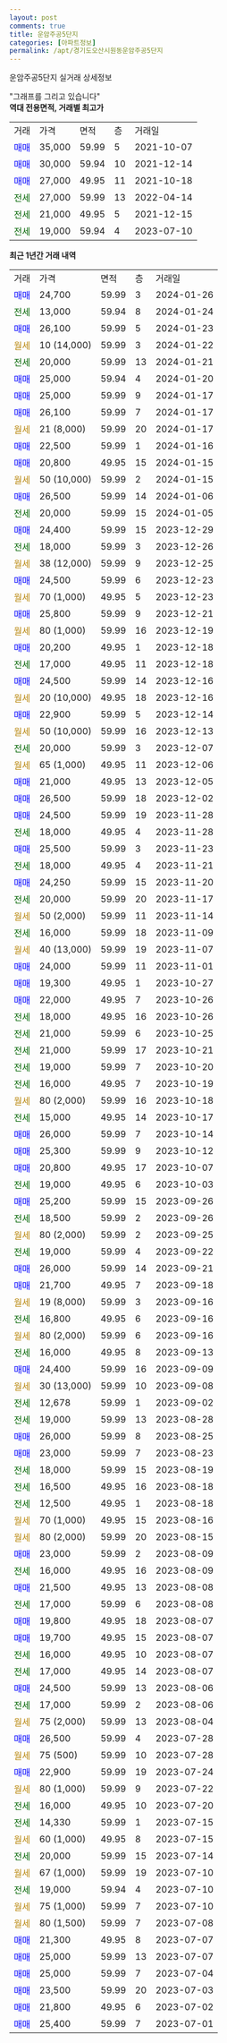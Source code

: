 ```yaml
---
layout: post
comments: true
title: 운암주공5단지
categories: [아파트정보]
permalink: /apt/경기도오산시원동운암주공5단지
---
```


운암주공5단지 실거래 상세정보

<script type="text/javascript">
  google.charts.load('current', {'packages':['line', 'corechart']});
  google.charts.setOnLoadCallback(drawChart);

  function drawChart() {
    var data = new google.visualization.DataTable();
    data.addColumn('date', '거래일');
    data.addColumn('number', "매매");
    data.addColumn('number', "전세");
    data.addColumn('number', "전매");

    data.addRows([[new Date(Date.parse("2024-01-26")), 24700, null, null], [new Date(Date.parse("2024-01-24")), null, 13000, null], [new Date(Date.parse("2024-01-23")), 26100, null, null], [new Date(Date.parse("2024-01-22")), null, null, null], [new Date(Date.parse("2024-01-21")), null, 20000, null], [new Date(Date.parse("2024-01-20")), 25000, null, null], [new Date(Date.parse("2024-01-17")), 25000, null, null], [new Date(Date.parse("2024-01-17")), 26100, null, null], [new Date(Date.parse("2024-01-17")), null, null, null], [new Date(Date.parse("2024-01-16")), 22500, null, null], [new Date(Date.parse("2024-01-15")), 20800, null, null], [new Date(Date.parse("2024-01-15")), null, null, null], [new Date(Date.parse("2024-01-06")), 26500, null, null], [new Date(Date.parse("2024-01-05")), null, 20000, null], [new Date(Date.parse("2023-12-29")), 24400, null, null], [new Date(Date.parse("2023-12-26")), null, 18000, null], [new Date(Date.parse("2023-12-25")), null, null, null], [new Date(Date.parse("2023-12-23")), 24500, null, null], [new Date(Date.parse("2023-12-23")), null, null, null], [new Date(Date.parse("2023-12-21")), 25800, null, null], [new Date(Date.parse("2023-12-19")), null, null, null], [new Date(Date.parse("2023-12-18")), 20200, null, null], [new Date(Date.parse("2023-12-18")), null, 17000, null], [new Date(Date.parse("2023-12-16")), 24500, null, null], [new Date(Date.parse("2023-12-16")), null, null, null], [new Date(Date.parse("2023-12-14")), 22900, null, null], [new Date(Date.parse("2023-12-13")), null, null, null], [new Date(Date.parse("2023-12-07")), null, 20000, null], [new Date(Date.parse("2023-12-06")), null, null, null], [new Date(Date.parse("2023-12-05")), 21000, null, null], [new Date(Date.parse("2023-12-02")), 26500, null, null], [new Date(Date.parse("2023-11-28")), 24500, null, null], [new Date(Date.parse("2023-11-28")), null, 18000, null], [new Date(Date.parse("2023-11-23")), 25500, null, null], [new Date(Date.parse("2023-11-21")), null, 18000, null], [new Date(Date.parse("2023-11-20")), 24250, null, null], [new Date(Date.parse("2023-11-17")), null, 20000, null], [new Date(Date.parse("2023-11-14")), null, null, null], [new Date(Date.parse("2023-11-09")), null, 16000, null], [new Date(Date.parse("2023-11-07")), null, null, null], [new Date(Date.parse("2023-11-01")), 24000, null, null], [new Date(Date.parse("2023-10-27")), 19300, null, null], [new Date(Date.parse("2023-10-26")), 22000, null, null], [new Date(Date.parse("2023-10-26")), null, 18000, null], [new Date(Date.parse("2023-10-25")), null, 21000, null], [new Date(Date.parse("2023-10-21")), null, 21000, null], [new Date(Date.parse("2023-10-20")), null, 19000, null], [new Date(Date.parse("2023-10-19")), null, 16000, null], [new Date(Date.parse("2023-10-18")), null, null, null], [new Date(Date.parse("2023-10-17")), null, 15000, null], [new Date(Date.parse("2023-10-14")), 26000, null, null], [new Date(Date.parse("2023-10-12")), 25300, null, null], [new Date(Date.parse("2023-10-07")), 20800, null, null], [new Date(Date.parse("2023-10-03")), null, 19000, null], [new Date(Date.parse("2023-09-26")), 25200, null, null], [new Date(Date.parse("2023-09-26")), null, 18500, null], [new Date(Date.parse("2023-09-25")), null, null, null], [new Date(Date.parse("2023-09-22")), null, 19000, null], [new Date(Date.parse("2023-09-21")), 26000, null, null], [new Date(Date.parse("2023-09-18")), 21700, null, null], [new Date(Date.parse("2023-09-16")), null, null, null], [new Date(Date.parse("2023-09-16")), null, 16800, null], [new Date(Date.parse("2023-09-16")), null, null, null], [new Date(Date.parse("2023-09-13")), null, 16000, null], [new Date(Date.parse("2023-09-09")), 24400, null, null], [new Date(Date.parse("2023-09-08")), null, null, null], [new Date(Date.parse("2023-09-02")), null, 12678, null], [new Date(Date.parse("2023-08-28")), null, 19000, null], [new Date(Date.parse("2023-08-25")), 26000, null, null], [new Date(Date.parse("2023-08-23")), 23000, null, null], [new Date(Date.parse("2023-08-19")), null, 18000, null], [new Date(Date.parse("2023-08-18")), null, 16500, null], [new Date(Date.parse("2023-08-18")), null, 12500, null], [new Date(Date.parse("2023-08-16")), null, null, null], [new Date(Date.parse("2023-08-15")), null, null, null], [new Date(Date.parse("2023-08-09")), 23000, null, null], [new Date(Date.parse("2023-08-09")), null, 16000, null], [new Date(Date.parse("2023-08-08")), 21500, null, null], [new Date(Date.parse("2023-08-08")), null, 17000, null], [new Date(Date.parse("2023-08-07")), 19800, null, null], [new Date(Date.parse("2023-08-07")), 19700, null, null], [new Date(Date.parse("2023-08-07")), null, 16000, null], [new Date(Date.parse("2023-08-07")), null, 17000, null], [new Date(Date.parse("2023-08-06")), 24500, null, null], [new Date(Date.parse("2023-08-06")), null, 17000, null], [new Date(Date.parse("2023-08-04")), null, null, null], [new Date(Date.parse("2023-07-28")), 26500, null, null], [new Date(Date.parse("2023-07-28")), null, null, null], [new Date(Date.parse("2023-07-24")), 22900, null, null], [new Date(Date.parse("2023-07-22")), null, null, null], [new Date(Date.parse("2023-07-20")), null, 16000, null], [new Date(Date.parse("2023-07-15")), null, 14330, null], [new Date(Date.parse("2023-07-15")), null, null, null], [new Date(Date.parse("2023-07-14")), null, 20000, null], [new Date(Date.parse("2023-07-10")), null, null, null], [new Date(Date.parse("2023-07-10")), null, 19000, null], [new Date(Date.parse("2023-07-10")), null, null, null], [new Date(Date.parse("2023-07-08")), null, null, null], [new Date(Date.parse("2023-07-07")), 21300, null, null], [new Date(Date.parse("2023-07-07")), 25000, null, null], [new Date(Date.parse("2023-07-04")), 25000, null, null], [new Date(Date.parse("2023-07-03")), 23500, null, null], [new Date(Date.parse("2023-07-02")), 21800, null, null], [new Date(Date.parse("2023-07-01")), 25400, null, null]]);

    var options = {
      hAxis: {
        format: 'yyyy/MM/dd'
      },    
      lineWidth: 0,
      pointsVisible: true,    
      title: '최근 1년간 유형별 실거래가 분포',
      legend: { position: 'bottom' }
    };

    var formatter = new google.visualization.NumberFormat({pattern:'###,###'} );
    formatter.format(data, 1);
    formatter.format(data, 2);
    
    setTimeout(function() {
        var chart = new google.visualization.LineChart(document.getElementById('columnchart_material'));
        chart.draw(data, (options));
        document.getElementById('loading').style.display = 'none';
    }, 200);
  }
</script>


<div id="loading" style="z-index:20; display: block; margin-left: 0px">"그래프를 그리고 있습니다"</div>
<div id="columnchart_material" style="width: 95%; margin-left: 0px; display: block"></div>
<!-- contents start -->
<b>역대 전용면적, 거래별 최고가</b>
<table class="sortable">
    <tr>
      <td>거래</td>
      <td>가격</td>
      <td>면적</td>
      <td>층</td>
      <td>거래일</td>
    </tr>
        <tr>
          <td><a style="color: blue">매매</a></td>
          <td>35,000</td>
          <td>59.99</td>
          <td>5</td>
          <td>2021-10-07</td>
        </tr>            <tr>
          <td><a style="color: blue">매매</a></td>
          <td>30,000</td>
          <td>59.94</td>
          <td>10</td>
          <td>2021-12-14</td>
        </tr>            <tr>
          <td><a style="color: blue">매매</a></td>
          <td>27,000</td>
          <td>49.95</td>
          <td>11</td>
          <td>2021-10-18</td>
        </tr>        
        <tr>
              <td><a style="color: darkgreen">전세</a></td>
              <td>27,000</td>
              <td>59.99</td>
              <td>13</td>
              <td>2022-04-14</td>
            </tr>            <tr>
              <td><a style="color: darkgreen">전세</a></td>
              <td>21,000</td>
              <td>49.95</td>
              <td>5</td>
              <td>2021-12-15</td>
            </tr>            <tr>
              <td><a style="color: darkgreen">전세</a></td>
              <td>19,000</td>
              <td>59.94</td>
              <td>4</td>
              <td>2023-07-10</td>
            </tr>        
    
</table>

<b>최근 1년간 거래 내역</b>

<table class="sortable">
    <tr>
      <td>거래</td>
      <td>가격</td>
      <td>면적</td>
      <td>층</td>
      <td>거래일</td>
    </tr>
    <tr>
      <td><a style="color: blue">매매</a></td>
      <td>24,700</td>
      <td>59.99</td>
      <td>3</td>
      <td>2024-01-26</td>
    </tr>          <tr>
      <td><a style="color: darkgreen">전세</a></td>
      <td>13,000</td>
      <td>59.94</td>
      <td>8</td>
      <td>2024-01-24</td>
    </tr>          <tr>
      <td><a style="color: blue">매매</a></td>
      <td>26,100</td>
      <td>59.99</td>
      <td>5</td>
      <td>2024-01-23</td>
    </tr>          <tr>
      <td><a style="color: darkgoldenrod">월세</a></td>
      <td>10 (14,000)</td>
      <td>59.99</td>
      <td>3</td>
      <td>2024-01-22</td>
    </tr>          <tr>
      <td><a style="color: darkgreen">전세</a></td>
      <td>20,000</td>
      <td>59.99</td>
      <td>13</td>
      <td>2024-01-21</td>
    </tr>          <tr>
      <td><a style="color: blue">매매</a></td>
      <td>25,000</td>
      <td>59.94</td>
      <td>4</td>
      <td>2024-01-20</td>
    </tr>          <tr>
      <td><a style="color: blue">매매</a></td>
      <td>25,000</td>
      <td>59.99</td>
      <td>9</td>
      <td>2024-01-17</td>
    </tr>          <tr>
      <td><a style="color: blue">매매</a></td>
      <td>26,100</td>
      <td>59.99</td>
      <td>7</td>
      <td>2024-01-17</td>
    </tr>          <tr>
      <td><a style="color: darkgoldenrod">월세</a></td>
      <td>21 (8,000)</td>
      <td>59.99</td>
      <td>20</td>
      <td>2024-01-17</td>
    </tr>          <tr>
      <td><a style="color: blue">매매</a></td>
      <td>22,500</td>
      <td>59.99</td>
      <td>1</td>
      <td>2024-01-16</td>
    </tr>          <tr>
      <td><a style="color: blue">매매</a></td>
      <td>20,800</td>
      <td>49.95</td>
      <td>15</td>
      <td>2024-01-15</td>
    </tr>          <tr>
      <td><a style="color: darkgoldenrod">월세</a></td>
      <td>50 (10,000)</td>
      <td>59.99</td>
      <td>2</td>
      <td>2024-01-15</td>
    </tr>          <tr>
      <td><a style="color: blue">매매</a></td>
      <td>26,500</td>
      <td>59.99</td>
      <td>14</td>
      <td>2024-01-06</td>
    </tr>          <tr>
      <td><a style="color: darkgreen">전세</a></td>
      <td>20,000</td>
      <td>59.99</td>
      <td>15</td>
      <td>2024-01-05</td>
    </tr>          <tr>
      <td><a style="color: blue">매매</a></td>
      <td>24,400</td>
      <td>59.99</td>
      <td>15</td>
      <td>2023-12-29</td>
    </tr>          <tr>
      <td><a style="color: darkgreen">전세</a></td>
      <td>18,000</td>
      <td>59.99</td>
      <td>3</td>
      <td>2023-12-26</td>
    </tr>          <tr>
      <td><a style="color: darkgoldenrod">월세</a></td>
      <td>38 (12,000)</td>
      <td>59.99</td>
      <td>9</td>
      <td>2023-12-25</td>
    </tr>          <tr>
      <td><a style="color: blue">매매</a></td>
      <td>24,500</td>
      <td>59.99</td>
      <td>6</td>
      <td>2023-12-23</td>
    </tr>          <tr>
      <td><a style="color: darkgoldenrod">월세</a></td>
      <td>70 (1,000)</td>
      <td>49.95</td>
      <td>5</td>
      <td>2023-12-23</td>
    </tr>          <tr>
      <td><a style="color: blue">매매</a></td>
      <td>25,800</td>
      <td>59.99</td>
      <td>9</td>
      <td>2023-12-21</td>
    </tr>          <tr>
      <td><a style="color: darkgoldenrod">월세</a></td>
      <td>80 (1,000)</td>
      <td>59.99</td>
      <td>16</td>
      <td>2023-12-19</td>
    </tr>          <tr>
      <td><a style="color: blue">매매</a></td>
      <td>20,200</td>
      <td>49.95</td>
      <td>1</td>
      <td>2023-12-18</td>
    </tr>          <tr>
      <td><a style="color: darkgreen">전세</a></td>
      <td>17,000</td>
      <td>49.95</td>
      <td>11</td>
      <td>2023-12-18</td>
    </tr>          <tr>
      <td><a style="color: blue">매매</a></td>
      <td>24,500</td>
      <td>59.99</td>
      <td>14</td>
      <td>2023-12-16</td>
    </tr>          <tr>
      <td><a style="color: darkgoldenrod">월세</a></td>
      <td>20 (10,000)</td>
      <td>49.95</td>
      <td>18</td>
      <td>2023-12-16</td>
    </tr>          <tr>
      <td><a style="color: blue">매매</a></td>
      <td>22,900</td>
      <td>59.99</td>
      <td>5</td>
      <td>2023-12-14</td>
    </tr>          <tr>
      <td><a style="color: darkgoldenrod">월세</a></td>
      <td>50 (10,000)</td>
      <td>59.99</td>
      <td>16</td>
      <td>2023-12-13</td>
    </tr>          <tr>
      <td><a style="color: darkgreen">전세</a></td>
      <td>20,000</td>
      <td>59.99</td>
      <td>3</td>
      <td>2023-12-07</td>
    </tr>          <tr>
      <td><a style="color: darkgoldenrod">월세</a></td>
      <td>65 (1,000)</td>
      <td>49.95</td>
      <td>11</td>
      <td>2023-12-06</td>
    </tr>          <tr>
      <td><a style="color: blue">매매</a></td>
      <td>21,000</td>
      <td>49.95</td>
      <td>13</td>
      <td>2023-12-05</td>
    </tr>          <tr>
      <td><a style="color: blue">매매</a></td>
      <td>26,500</td>
      <td>59.99</td>
      <td>18</td>
      <td>2023-12-02</td>
    </tr>          <tr>
      <td><a style="color: blue">매매</a></td>
      <td>24,500</td>
      <td>59.99</td>
      <td>19</td>
      <td>2023-11-28</td>
    </tr>          <tr>
      <td><a style="color: darkgreen">전세</a></td>
      <td>18,000</td>
      <td>49.95</td>
      <td>4</td>
      <td>2023-11-28</td>
    </tr>          <tr>
      <td><a style="color: blue">매매</a></td>
      <td>25,500</td>
      <td>59.99</td>
      <td>3</td>
      <td>2023-11-23</td>
    </tr>          <tr>
      <td><a style="color: darkgreen">전세</a></td>
      <td>18,000</td>
      <td>49.95</td>
      <td>4</td>
      <td>2023-11-21</td>
    </tr>          <tr>
      <td><a style="color: blue">매매</a></td>
      <td>24,250</td>
      <td>59.99</td>
      <td>15</td>
      <td>2023-11-20</td>
    </tr>          <tr>
      <td><a style="color: darkgreen">전세</a></td>
      <td>20,000</td>
      <td>59.99</td>
      <td>20</td>
      <td>2023-11-17</td>
    </tr>          <tr>
      <td><a style="color: darkgoldenrod">월세</a></td>
      <td>50 (2,000)</td>
      <td>59.99</td>
      <td>11</td>
      <td>2023-11-14</td>
    </tr>          <tr>
      <td><a style="color: darkgreen">전세</a></td>
      <td>16,000</td>
      <td>59.99</td>
      <td>18</td>
      <td>2023-11-09</td>
    </tr>          <tr>
      <td><a style="color: darkgoldenrod">월세</a></td>
      <td>40 (13,000)</td>
      <td>59.99</td>
      <td>19</td>
      <td>2023-11-07</td>
    </tr>          <tr>
      <td><a style="color: blue">매매</a></td>
      <td>24,000</td>
      <td>59.99</td>
      <td>11</td>
      <td>2023-11-01</td>
    </tr>          <tr>
      <td><a style="color: blue">매매</a></td>
      <td>19,300</td>
      <td>49.95</td>
      <td>1</td>
      <td>2023-10-27</td>
    </tr>          <tr>
      <td><a style="color: blue">매매</a></td>
      <td>22,000</td>
      <td>49.95</td>
      <td>7</td>
      <td>2023-10-26</td>
    </tr>          <tr>
      <td><a style="color: darkgreen">전세</a></td>
      <td>18,000</td>
      <td>49.95</td>
      <td>16</td>
      <td>2023-10-26</td>
    </tr>          <tr>
      <td><a style="color: darkgreen">전세</a></td>
      <td>21,000</td>
      <td>59.99</td>
      <td>6</td>
      <td>2023-10-25</td>
    </tr>          <tr>
      <td><a style="color: darkgreen">전세</a></td>
      <td>21,000</td>
      <td>59.99</td>
      <td>17</td>
      <td>2023-10-21</td>
    </tr>          <tr>
      <td><a style="color: darkgreen">전세</a></td>
      <td>19,000</td>
      <td>59.99</td>
      <td>7</td>
      <td>2023-10-20</td>
    </tr>          <tr>
      <td><a style="color: darkgreen">전세</a></td>
      <td>16,000</td>
      <td>49.95</td>
      <td>7</td>
      <td>2023-10-19</td>
    </tr>          <tr>
      <td><a style="color: darkgoldenrod">월세</a></td>
      <td>80 (2,000)</td>
      <td>59.99</td>
      <td>16</td>
      <td>2023-10-18</td>
    </tr>          <tr>
      <td><a style="color: darkgreen">전세</a></td>
      <td>15,000</td>
      <td>49.95</td>
      <td>14</td>
      <td>2023-10-17</td>
    </tr>          <tr>
      <td><a style="color: blue">매매</a></td>
      <td>26,000</td>
      <td>59.99</td>
      <td>7</td>
      <td>2023-10-14</td>
    </tr>          <tr>
      <td><a style="color: blue">매매</a></td>
      <td>25,300</td>
      <td>59.99</td>
      <td>9</td>
      <td>2023-10-12</td>
    </tr>          <tr>
      <td><a style="color: blue">매매</a></td>
      <td>20,800</td>
      <td>49.95</td>
      <td>17</td>
      <td>2023-10-07</td>
    </tr>          <tr>
      <td><a style="color: darkgreen">전세</a></td>
      <td>19,000</td>
      <td>49.95</td>
      <td>6</td>
      <td>2023-10-03</td>
    </tr>          <tr>
      <td><a style="color: blue">매매</a></td>
      <td>25,200</td>
      <td>59.99</td>
      <td>15</td>
      <td>2023-09-26</td>
    </tr>          <tr>
      <td><a style="color: darkgreen">전세</a></td>
      <td>18,500</td>
      <td>59.99</td>
      <td>2</td>
      <td>2023-09-26</td>
    </tr>          <tr>
      <td><a style="color: darkgoldenrod">월세</a></td>
      <td>80 (2,000)</td>
      <td>59.99</td>
      <td>2</td>
      <td>2023-09-25</td>
    </tr>          <tr>
      <td><a style="color: darkgreen">전세</a></td>
      <td>19,000</td>
      <td>59.99</td>
      <td>4</td>
      <td>2023-09-22</td>
    </tr>          <tr>
      <td><a style="color: blue">매매</a></td>
      <td>26,000</td>
      <td>59.99</td>
      <td>14</td>
      <td>2023-09-21</td>
    </tr>          <tr>
      <td><a style="color: blue">매매</a></td>
      <td>21,700</td>
      <td>49.95</td>
      <td>7</td>
      <td>2023-09-18</td>
    </tr>          <tr>
      <td><a style="color: darkgoldenrod">월세</a></td>
      <td>19 (8,000)</td>
      <td>59.99</td>
      <td>3</td>
      <td>2023-09-16</td>
    </tr>          <tr>
      <td><a style="color: darkgreen">전세</a></td>
      <td>16,800</td>
      <td>49.95</td>
      <td>6</td>
      <td>2023-09-16</td>
    </tr>          <tr>
      <td><a style="color: darkgoldenrod">월세</a></td>
      <td>80 (2,000)</td>
      <td>59.99</td>
      <td>6</td>
      <td>2023-09-16</td>
    </tr>          <tr>
      <td><a style="color: darkgreen">전세</a></td>
      <td>16,000</td>
      <td>49.95</td>
      <td>8</td>
      <td>2023-09-13</td>
    </tr>          <tr>
      <td><a style="color: blue">매매</a></td>
      <td>24,400</td>
      <td>59.99</td>
      <td>16</td>
      <td>2023-09-09</td>
    </tr>          <tr>
      <td><a style="color: darkgoldenrod">월세</a></td>
      <td>30 (13,000)</td>
      <td>59.99</td>
      <td>10</td>
      <td>2023-09-08</td>
    </tr>          <tr>
      <td><a style="color: darkgreen">전세</a></td>
      <td>12,678</td>
      <td>59.99</td>
      <td>1</td>
      <td>2023-09-02</td>
    </tr>          <tr>
      <td><a style="color: darkgreen">전세</a></td>
      <td>19,000</td>
      <td>59.99</td>
      <td>13</td>
      <td>2023-08-28</td>
    </tr>          <tr>
      <td><a style="color: blue">매매</a></td>
      <td>26,000</td>
      <td>59.99</td>
      <td>8</td>
      <td>2023-08-25</td>
    </tr>          <tr>
      <td><a style="color: blue">매매</a></td>
      <td>23,000</td>
      <td>59.99</td>
      <td>7</td>
      <td>2023-08-23</td>
    </tr>          <tr>
      <td><a style="color: darkgreen">전세</a></td>
      <td>18,000</td>
      <td>59.99</td>
      <td>15</td>
      <td>2023-08-19</td>
    </tr>          <tr>
      <td><a style="color: darkgreen">전세</a></td>
      <td>16,500</td>
      <td>49.95</td>
      <td>16</td>
      <td>2023-08-18</td>
    </tr>          <tr>
      <td><a style="color: darkgreen">전세</a></td>
      <td>12,500</td>
      <td>49.95</td>
      <td>1</td>
      <td>2023-08-18</td>
    </tr>          <tr>
      <td><a style="color: darkgoldenrod">월세</a></td>
      <td>70 (1,000)</td>
      <td>49.95</td>
      <td>15</td>
      <td>2023-08-16</td>
    </tr>          <tr>
      <td><a style="color: darkgoldenrod">월세</a></td>
      <td>80 (2,000)</td>
      <td>59.99</td>
      <td>20</td>
      <td>2023-08-15</td>
    </tr>          <tr>
      <td><a style="color: blue">매매</a></td>
      <td>23,000</td>
      <td>59.99</td>
      <td>2</td>
      <td>2023-08-09</td>
    </tr>          <tr>
      <td><a style="color: darkgreen">전세</a></td>
      <td>16,000</td>
      <td>49.95</td>
      <td>16</td>
      <td>2023-08-09</td>
    </tr>          <tr>
      <td><a style="color: blue">매매</a></td>
      <td>21,500</td>
      <td>49.95</td>
      <td>13</td>
      <td>2023-08-08</td>
    </tr>          <tr>
      <td><a style="color: darkgreen">전세</a></td>
      <td>17,000</td>
      <td>59.99</td>
      <td>6</td>
      <td>2023-08-08</td>
    </tr>          <tr>
      <td><a style="color: blue">매매</a></td>
      <td>19,800</td>
      <td>49.95</td>
      <td>18</td>
      <td>2023-08-07</td>
    </tr>          <tr>
      <td><a style="color: blue">매매</a></td>
      <td>19,700</td>
      <td>49.95</td>
      <td>15</td>
      <td>2023-08-07</td>
    </tr>          <tr>
      <td><a style="color: darkgreen">전세</a></td>
      <td>16,000</td>
      <td>49.95</td>
      <td>10</td>
      <td>2023-08-07</td>
    </tr>          <tr>
      <td><a style="color: darkgreen">전세</a></td>
      <td>17,000</td>
      <td>49.95</td>
      <td>14</td>
      <td>2023-08-07</td>
    </tr>          <tr>
      <td><a style="color: blue">매매</a></td>
      <td>24,500</td>
      <td>59.99</td>
      <td>13</td>
      <td>2023-08-06</td>
    </tr>          <tr>
      <td><a style="color: darkgreen">전세</a></td>
      <td>17,000</td>
      <td>59.99</td>
      <td>2</td>
      <td>2023-08-06</td>
    </tr>          <tr>
      <td><a style="color: darkgoldenrod">월세</a></td>
      <td>75 (2,000)</td>
      <td>59.99</td>
      <td>13</td>
      <td>2023-08-04</td>
    </tr>          <tr>
      <td><a style="color: blue">매매</a></td>
      <td>26,500</td>
      <td>59.99</td>
      <td>4</td>
      <td>2023-07-28</td>
    </tr>          <tr>
      <td><a style="color: darkgoldenrod">월세</a></td>
      <td>75 (500)</td>
      <td>59.99</td>
      <td>10</td>
      <td>2023-07-28</td>
    </tr>          <tr>
      <td><a style="color: blue">매매</a></td>
      <td>22,900</td>
      <td>59.99</td>
      <td>19</td>
      <td>2023-07-24</td>
    </tr>          <tr>
      <td><a style="color: darkgoldenrod">월세</a></td>
      <td>80 (1,000)</td>
      <td>59.99</td>
      <td>9</td>
      <td>2023-07-22</td>
    </tr>          <tr>
      <td><a style="color: darkgreen">전세</a></td>
      <td>16,000</td>
      <td>49.95</td>
      <td>10</td>
      <td>2023-07-20</td>
    </tr>          <tr>
      <td><a style="color: darkgreen">전세</a></td>
      <td>14,330</td>
      <td>59.99</td>
      <td>1</td>
      <td>2023-07-15</td>
    </tr>          <tr>
      <td><a style="color: darkgoldenrod">월세</a></td>
      <td>60 (1,000)</td>
      <td>49.95</td>
      <td>8</td>
      <td>2023-07-15</td>
    </tr>          <tr>
      <td><a style="color: darkgreen">전세</a></td>
      <td>20,000</td>
      <td>59.99</td>
      <td>15</td>
      <td>2023-07-14</td>
    </tr>          <tr>
      <td><a style="color: darkgoldenrod">월세</a></td>
      <td>67 (1,000)</td>
      <td>59.99</td>
      <td>19</td>
      <td>2023-07-10</td>
    </tr>          <tr>
      <td><a style="color: darkgreen">전세</a></td>
      <td>19,000</td>
      <td>59.94</td>
      <td>4</td>
      <td>2023-07-10</td>
    </tr>          <tr>
      <td><a style="color: darkgoldenrod">월세</a></td>
      <td>75 (1,000)</td>
      <td>59.99</td>
      <td>7</td>
      <td>2023-07-10</td>
    </tr>          <tr>
      <td><a style="color: darkgoldenrod">월세</a></td>
      <td>80 (1,500)</td>
      <td>59.99</td>
      <td>7</td>
      <td>2023-07-08</td>
    </tr>          <tr>
      <td><a style="color: blue">매매</a></td>
      <td>21,300</td>
      <td>49.95</td>
      <td>8</td>
      <td>2023-07-07</td>
    </tr>          <tr>
      <td><a style="color: blue">매매</a></td>
      <td>25,000</td>
      <td>59.99</td>
      <td>13</td>
      <td>2023-07-07</td>
    </tr>          <tr>
      <td><a style="color: blue">매매</a></td>
      <td>25,000</td>
      <td>59.99</td>
      <td>7</td>
      <td>2023-07-04</td>
    </tr>          <tr>
      <td><a style="color: blue">매매</a></td>
      <td>23,500</td>
      <td>59.99</td>
      <td>20</td>
      <td>2023-07-03</td>
    </tr>          <tr>
      <td><a style="color: blue">매매</a></td>
      <td>21,800</td>
      <td>49.95</td>
      <td>6</td>
      <td>2023-07-02</td>
    </tr>          <tr>
      <td><a style="color: blue">매매</a></td>
      <td>25,400</td>
      <td>59.99</td>
      <td>7</td>
      <td>2023-07-01</td>
    </tr>      </table>
<!-- contents end -->    

